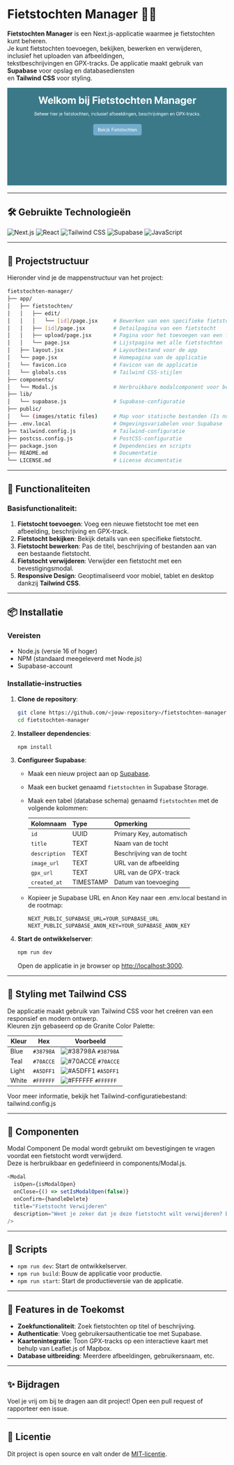 # Fietstochten Manager 🚴‍♂️

**Fietstochten Manager** is een Next.js-applicatie waarmee je fietstochten kunt beheren.  
Je kunt fietstochten toevoegen, bekijken, bewerken en verwijderen, inclusief het uploaden van afbeeldingen,  
tekstbeschrijvingen en GPX-tracks. De applicatie maakt gebruik van **Supabase** voor opslag en databasediensten  
en **Tailwind CSS** voor styling.

<img src="https://github.com/docentDavid/fietstochten-manager/blob/main/readme-screenshot.png" alt="project-image" />

---

## 🛠️ Gebruikte Technologieën

![Next.js](https://img.shields.io/badge/Next.js-000000?style=for-the-badge&logo=next.js&logoColor=white)
![React](https://img.shields.io/badge/React-61DAFB?style=for-the-badge&logo=react&logoColor=white)
![Tailwind CSS](https://img.shields.io/badge/Tailwind%20CSS-06B6D4?style=for-the-badge&logo=tailwindcss&logoColor=white)
![Supabase](https://img.shields.io/badge/Supabase-3ECF8E?style=for-the-badge&logo=supabase&logoColor=white)
![JavaScript](https://img.shields.io/badge/JavaScript-F7DF1E?style=for-the-badge&logo=javascript&logoColor=black)

---

## 📂 Projectstructuur

Hieronder vind je de mappenstructuur van het project:

```bash
fietstochten-manager/
├── app/
│   ├── fietstochten/
│   │   ├── edit/
│   │   │   └── [id]/page.jsx     # Bewerken van een specifieke fietstocht
│   │   ├── [id]/page.jsx         # Detailpagina van een fietstocht
│   │   ├── upload/page.jsx       # Pagina voor het toevoegen van een fietstocht
│   │   └── page.jsx              # Lijstpagina met alle fietstochten
│   ├── layout.jsx                # Layoutbestand voor de app
│   └── page.jsx                  # Homepagina van de applicatie
│   └── favicon.ico               # Favicon van de applicatie
│   └── globals.css               # Tailwind CSS-stijlen
├── components/
│   └── Modal.js                  # Herbruikbare modalcomponent voor bevestigingen
├── lib/
│   └── supabase.js               # Supabase-configuratie
├── public/
│   └── (images/static files)     # Map voor statische bestanden (Is nu nog leeg)
├── .env.local                    # Omgevingsvariabelen voor Supabase
├── tailwind.config.js            # Tailwind-configuratie
├── postcss.config.js             # PostCSS-configuratie
├── package.json                  # Dependencies en scripts
├── README.md                     # Documentatie
└── LICENSE.md                    # License documentatie
```

---

## 🚀 Functionaliteiten

### Basisfunctionaliteit:

1. **Fietstocht toevoegen**:     Voeg een nieuwe fietstocht toe met een afbeelding, beschrijving en GPX-track.
2. **Fietstocht bekijken**:      Bekijk details van een specifieke fietstocht.
3. **Fietstocht bewerken**:      Pas de titel, beschrijving of bestanden aan van een bestaande fietstocht.
4. **Fietstocht verwijderen**:   Verwijder een fietstocht met een bevestigingsmodal.
5. **Responsive Design**:        Geoptimaliseerd voor mobiel, tablet en desktop dankzij **Tailwind CSS**.

---

## 📦 Installatie

### Vereisten

- Node.js (versie 16 of hoger)
- NPM (standaard meegeleverd met Node.js)
- Supabase-account

### Installatie-instructies

1. **Clone de repository**:
   ```bash
   git clone https://github.com/<jouw-repository>/fietstochten-manager.git
   cd fietstochten-manager
   ```
2. **Installeer dependencies**:
   ```bash
   npm install
   ```
3. **Configureer Supabase**:

   - Maak een nieuw project aan op [Supabase](https://supabase.com/).
   - Maak een bucket genaamd `fietstochten` in Supabase Storage.
   - Maak een tabel (database schema) genaamd `fietstochten` met de volgende kolommen:

     | Kolomnaam     | Type      | Opmerking                 |
     | ------------- | --------- | ------------------------- |
     | `id`          | UUID      | Primary Key, automatisch  |
     | `title`       | TEXT      | Naam van de tocht         |
     | `description` | TEXT      | Beschrijving van de tocht |
     | `image_url`   | TEXT      | URL van de afbeelding     |
     | `gpx_url`     | TEXT      | URL van de GPX-track      |
     | `created_at`  | TIMESTAMP | Datum van toevoeging      |

   - Kopieer je Supabase URL en Anon Key naar een .env.local bestand in de rootmap:

     ```env
     NEXT_PUBLIC_SUPABASE_URL=YOUR_SUPABASE_URL
     NEXT_PUBLIC_SUPABASE_ANON_KEY=YOUR_SUPABASE_ANON_KEY
     ```

4. **Start de ontwikkelserver**:

   ```bash
   npm run dev
   ```

   Open de applicatie in je browser op [http://localhost:3000](http://localhost:3000).

---

## 🎨 Styling met Tailwind CSS

De applicatie maakt gebruik van Tailwind CSS voor het creëren van een responsief en modern ontwerp.  
Kleuren zijn gebaseerd op de Granite Color Palette:

| Kleur | Hex       | Voorbeeld                                                              |
| ----- | --------- | ---------------------------------------------------------------------- |
| Blue  | `#38798A` | ![#38798A](https://via.placeholder.com/15/38798A/38798A.png) `#38798A` |
| Teal  | `#70ACCE` | ![#70ACCE](https://via.placeholder.com/15/70ACCE/70ACCE.png) `#70ACCE` |
| Light | `#A5DFF1` | ![#A5DFF1](https://via.placeholder.com/15/A5DFF1/A5DFF1.png) `#A5DFF1` |
| White | `#FFFFFF` | ![#FFFFFF](https://via.placeholder.com/15/FFFFFF/FFFFFF.png) `#FFFFFF` |

Voor meer informatie, bekijk het Tailwind-configuratiebestand: tailwind.config.js

---

## 🧩 Componenten

Modal Component
De modal wordt gebruikt om bevestigingen te vragen voordat een fietstocht wordt verwijderd.  
Deze is herbruikbaar en gedefinieerd in components/Modal.js.

```javascript
<Modal
  isOpen={isModalOpen}
  onClose={() => setIsModalOpen(false)}
  onConfirm={handleDelete}
  title="Fietstocht Verwijderen"
  description="Weet je zeker dat je deze fietstocht wilt verwijderen? Dit kan niet ongedaan worden gemaakt."
/>
```

---

## 📜 Scripts

- `npm run dev`: Start de ontwikkelserver.
- `npm run build`: Bouw de applicatie voor productie.
- `npm run start`: Start de productieversie van de applicatie.

---

## 🔧 Features in de Toekomst

- **Zoekfunctionaliteit**: Zoek fietstochten op titel of beschrijving.
- **Authenticatie**: Voeg gebruikersauthenticatie toe met Supabase.
- **Kaartenintegratie**: Toon GPX-tracks op een interactieve kaart met behulp van Leaflet.js of Mapbox.
- **Database uitbreiding**: Meerdere afbeeldingen, gebruikersnaam, etc.

---

## ✨ Bijdragen

Voel je vrij om bij te dragen aan dit project! Open een pull request of rapporteer een issue.

---

## 📄 Licentie

Dit project is open source en valt onder de [MIT-licentie](LICENSE.md).
